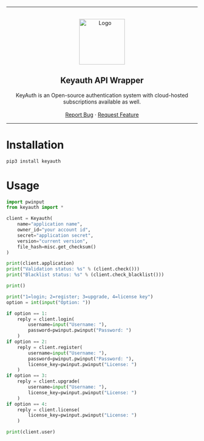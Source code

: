 
---------------------------------------
  
<br/>
<div align="center">
  <a href="https://github.com/dropout1337/Keyauth">
    <img src="https://cdn.keyauth.uk/front/assets/img/favicon.png" alt="Logo" width="120" height="120">
  </a>
  
  <h2 align="center">Keyauth API Wrapper</h3>

  <p align="center">
    KeyAuth is an Open-source authentication system with cloud-hosted subscriptions available as well.
    <br />
    <br />
    <a href="https://github.com/dropout1337/Telegram-AdBot/issues">Report Bug</a>
    ·
    <a href="https://github.com/dropout1337/Telegram-AdBot/issues">Request Feature</a>
  </p>
</div>

---------------------------------------

# Installation
```bash
pip3 install keyauth
```

# Usage
```python
import pwinput
from keyauth import *

client = Keyauth(
    name="application name",
    owner_id="your account id",
    secret="application secret",
    version="current version",
    file_hash=misc.get_checksum()
)

print(client.application)
print("Validation status: %s" % (client.check()))
print("Blacklist status: %s" % (client.check_blacklist()))

print()

print("1=login; 2=register; 3=upgrade, 4=license key")
option = int(input("Option: "))

if option == 1:
    reply = client.login(
        username=input("Username: "),
        password=pwinput.pwinput("Password: ")
    )
if option == 2:
    reply = client.register(
        username=input("Username: "),
        password=pwinput.pwinput("Password: "),
        license_key=pwinput.pwinput("License: ")
    )
if option == 3:
    reply = client.upgrade(
        username=input("Username: "),
        license_key=pwinput.pwinput("License: ")
    )
if option == 4:
    reply = client.license(
        license_key=pwinput.pwinput("License: ")
    )

print(client.user)
```